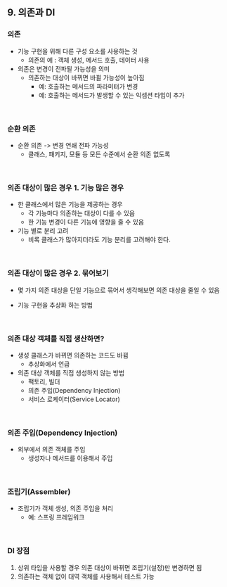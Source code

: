 ## 9. 의존과 DI

### 의존

- 기능 구현을 위해 다른 구성 요소를 사용하는 것
  - 의존의 예 : 객체 생성, 메서드 호출, 데이터 사용
- 의존은 변경이 전파될 가능성을 의미
  - 의존하는 대상이 바뀌면 바뀔 가능성이 높아짐
    - 예: 호출하는 메서드의 파라미터가 변경
    - 예: 호출하는 메서드가 발생할 수 있는 익셉션 타입이 추가

<br>

### 순환 의존

- 순환 의존 -> 변경 연쇄 전파 가능성
  - 클래스, 패키지, 모듈 등 모든 수준에서 순환 의존 없도록

<br>

### 의존 대상이 많은 경우 1. 기능 많은 경우

- 한 클래스에서 많은 기능을 제공하는 경우
  - 각 기능마다 의존하는 대상이 다를 수 있음
  - 한 기능 변경이 다른 기능에 영향을 줄 수 있음
- 기능 별로 분리 고려
  - 비록 클래스가 많아지더라도 기능 분리를 고려해야 한다.

<br>

### 의존 대상이 많은 경우 2. 묶어보기

- 몇 가지 의존 대상을 단일 기능으로 묶어서 생각해보면 의존 대상을 줄일 수 있음

- 기능 구현을 추상화 하는 방법

<br>

### 의존 대상 객체를 직접 생산하면?

- 생성 클래스가 바뀌면 의존하는 코드도 바뀜
  - 추상화에서 언급
- 의존 대상 객체를 직접 생성하지 않는 방법
  - 팩토리, 빌더
  - 의존 주입(Dependency Injection)
  - 서비스 로케이터(Service Locator)

<br>

### 의존 주입(Dependency Injection)

- 외부에서 의존 객체를 주입
  - 생성자나 메서드를 이용해서 주입

<br>

### 조립기(Assembler)

- 조립기가 객체 생성, 의존 주입을 처리
  - 예: 스프링 프레임워크

<br>

### DI 장점

1. 상위 타입을 사용할 경우 의존 대상이 바뀌면 조립기(설정)만 변경하면 됨
2. 의존하는 객체 없이 대역 객체를 사용해서 테스트 가능